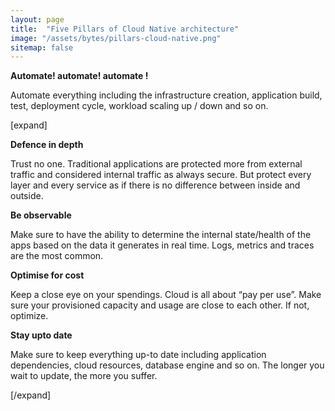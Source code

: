 ```yaml
---
layout: page
title:  "Five Pillars of Cloud Native architecture"
image: "/assets/bytes/pillars-cloud-native.png"
sitemap: false
---
```


**Automate! automate! automate !**

Automate everything including the infrastructure creation, application build, test, deployment cycle, workload scaling up / down and so on.

[expand]

**Defence in depth**

Trust no one. Traditional applications are protected more from external traffic and considered internal traffic as always secure. But protect every layer and every service as if there is no difference between inside and outside.

**Be observable**

Make sure to have the ability to determine the internal state/health of the apps based on the data it generates in real time. Logs, metrics and traces are the most common. 

**Optimise for cost**

Keep a close eye on your spendings. Cloud is all about “pay per use”. Make sure your provisioned capacity and usage are close to each other. If not, optimize.

**Stay upto date**

Make sure to keep everything up-to date including application dependencies, cloud resources, database engine and so on. The longer you wait to update, the more you suffer.

[/expand]